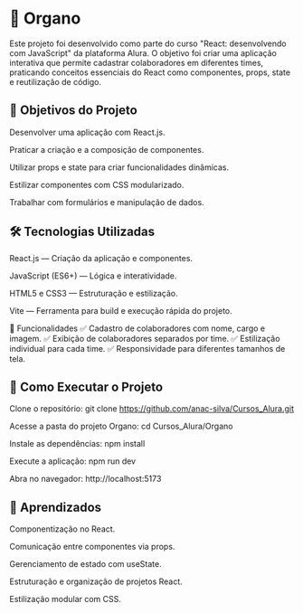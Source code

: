 # 👥 Organo
Este projeto foi desenvolvido como parte do curso "React: desenvolvendo com JavaScript" da plataforma Alura. O objetivo foi criar uma aplicação interativa que permite cadastrar colaboradores em diferentes times, praticando conceitos essenciais do React como componentes, props, state e reutilização de código.

## 🎯 Objetivos do Projeto
Desenvolver uma aplicação com React.js.

Praticar a criação e a composição de componentes.

Utilizar props e state para criar funcionalidades dinâmicas.

Estilizar componentes com CSS modularizado.

Trabalhar com formulários e manipulação de dados.

## 🛠️ Tecnologias Utilizadas
React.js — Criação da aplicação e componentes.

JavaScript (ES6+) — Lógica e interatividade.

HTML5 e CSS3 — Estruturação e estilização.

Vite — Ferramenta para build e execução rápida do projeto.

📂 Funcionalidades
✅ Cadastro de colaboradores com nome, cargo e imagem.
✅ Exibição de colaboradores separados por time.
✅ Estilização individual para cada time.
✅ Responsividade para diferentes tamanhos de tela.

## 🚀 Como Executar o Projeto
Clone o repositório:
git clone https://github.com/anac-silva/Cursos_Alura.git

Acesse a pasta do projeto Organo:
cd Cursos_Alura/Organo

Instale as dependências:
npm install

Execute a aplicação:
npm run dev

Abra no navegador: http://localhost:5173

## 📝 Aprendizados
Componentização no React.

Comunicação entre componentes via props.

Gerenciamento de estado com useState.

Estruturação e organização de projetos React.

Estilização modular com CSS.
